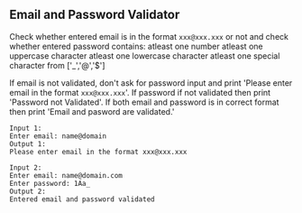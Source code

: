 ## Email and Password Validator

Check whether entered email is in the format  `xxx@xxx.xxx` or not and check whether entered password contains:
atleast one number
atleast one uppercase character
atleast one lowercase character
atleast one special character from ['_','@','$']

If email is not validated, don't ask for password input and print 'Please enter email in the format `xxx@xxx.xxx`'. If password if not validated then print 'Password not Validated'. If both email and password is in correct format then print 'Email and pasword are validated.'

	Input 1:
	Enter email: name@domain
	Output 1:
	Please enter email in the format xxx@xxx.xxx
	
	Input 2:
	Enter email: name@domain.com
	Enter password: 1Aa_
	Output 2:
	Entered email and password validated
